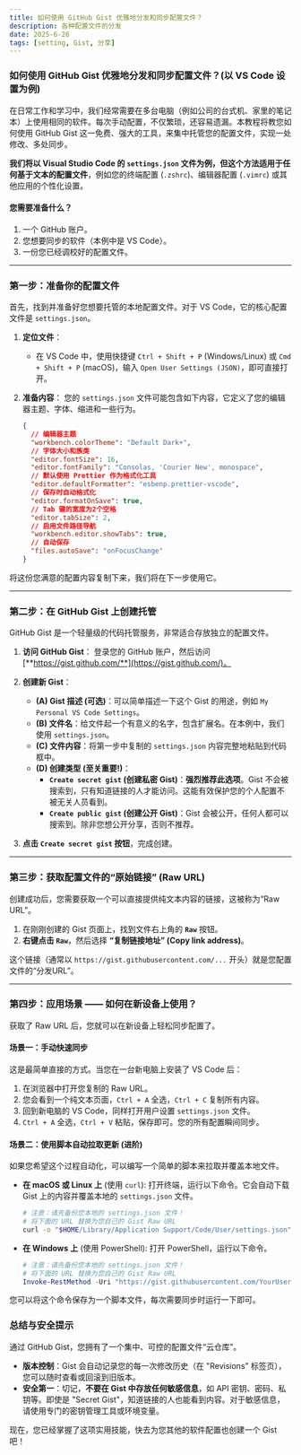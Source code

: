 ```yaml
---
title: 如何使用 GitHub Gist 优雅地分发和同步配置文件？
description: 各种配置文件的分发 
date: 2025-6-26
tags: [setting, Gist, 分享]
---
```


### **如何使用 GitHub Gist 优雅地分发和同步配置文件？(以 VS Code 设置为例)**

在日常工作和学习中，我们经常需要在多台电脑（例如公司的台式机、家里的笔记本）上使用相同的软件。每次手动配置，不仅繁琐，还容易遗漏。本教程将教您如何使用 GitHub Gist 这一免费、强大的工具，来集中托管您的配置文件，实现一处修改、多处同步。

**我们将以 Visual Studio Code 的 `settings.json` 文件为例，但这个方法适用于任何基于文本的配置文件**，例如您的终端配置 (`.zshrc`)、编辑器配置 (`.vimrc`) 或其他应用的个性化设置。

#### **您需要准备什么？**

1. 一个 GitHub 账户。
2. 您想要同步的软件（本例中是 VS Code）。
3. 一份您已经调校好的配置文件。

-----

### **第一步：准备你的配置文件**

首先，找到并准备好您想要托管的本地配置文件。对于 VS Code，它的核心配置文件是 `settings.json`。

1. **定位文件**：

      * 在 VS Code 中，使用快捷键 `Ctrl + Shift + P` (Windows/Linux) 或 `Cmd + Shift + P` (macOS)，输入 `Open User Settings (JSON)`，即可直接打开。

2. **准备内容**：
    您的 `settings.json` 文件可能包含如下内容，它定义了您的编辑器主题、字体、缩进和一些行为。

    ```json
    {
      // 编辑器主题
      "workbench.colorTheme": "Default Dark+",
      // 字体大小和族类
      "editor.fontSize": 16,
      "editor.fontFamily": "Consolas, 'Courier New', monospace",
      // 默认使用 Prettier 作为格式化工具
      "editor.defaultFormatter": "esbenp.prettier-vscode",
      // 保存时自动格式化
      "editor.formatOnSave": true,
      // Tab 键的宽度为2个空格
      "editor.tabSize": 2,
      // 启用文件路径导航
      "workbench.editor.showTabs": true,
      // 自动保存
      "files.autoSave": "onFocusChange"
    }
    ```

将这份您满意的配置内容复制下来，我们将在下一步使用它。

-----

### **第二步：在 GitHub Gist 上创建托管**

GitHub Gist 是一个轻量级的代码托管服务，非常适合存放独立的配置文件。

1. **访问 GitHub Gist**：
    登录您的 GitHub 账户，然后访问 [**https://gist.github.com/**](https://gist.github.com/)。

2. **创建新 Gist**：

      * **(A) Gist 描述 (可选)**：可以简单描述一下这个 Gist 的用途，例如 `My Personal VS Code Settings`。
      * **(B) 文件名**：给文件起一个有意义的名字，包含扩展名。在本例中，我们使用 `settings.json`。
      * **(C) 文件内容**：将第一步中复制的 `settings.json` 内容完整地粘贴到代码框中。
      * **(D) 创建类型 (至关重要\!)**：
          * **`Create secret gist` (创建私密 Gist)**：**强烈推荐此选项**。Gist 不会被搜索到，只有知道链接的人才能访问。这能有效保护您的个人配置不被无关人员看到。
          * **`Create public gist` (创建公开 Gist)**：Gist 会被公开，任何人都可以搜索到。除非您想公开分享，否则不推荐。

3. **点击 `Create secret gist` 按钮**，完成创建。

-----

### **第三步：获取配置文件的“原始链接” (Raw URL)**

创建成功后，您需要获取一个可以直接提供纯文本内容的链接，这被称为“Raw URL”。

1. 在刚刚创建的 Gist 页面上，找到文件右上角的 **`Raw`** 按钮。
2. **右键点击 `Raw`**，然后选择 **“复制链接地址” (Copy link address)**。

这个链接（通常以 `https://gist.githubusercontent.com/...` 开头）就是您配置文件的“分发URL”。

-----

### **第四步：应用场景 —— 如何在新设备上使用？**

获取了 Raw URL 后，您就可以在新设备上轻松同步配置了。

#### **场景一：手动快速同步**

这是最简单直接的方式。当您在一台新电脑上安装了 VS Code 后：

1. 在浏览器中打开您复制的 Raw URL。
2. 您会看到一个纯文本页面，`Ctrl + A` 全选，`Ctrl + C` 复制所有内容。
3. 回到新电脑的 VS Code，同样打开用户设置 `settings.json` 文件。
4. `Ctrl + A` 全选，`Ctrl + V` 粘贴，保存即可。您的所有配置瞬间同步。

#### **场景二：使用脚本自动拉取更新 (进阶)**

如果您希望这个过程自动化，可以编写一个简单的脚本来拉取并覆盖本地文件。

* **在 macOS 或 Linux 上** (使用 `curl`):
    打开终端，运行以下命令。它会自动下载 Gist 上的内容并覆盖本地的 `settings.json` 文件。

    ```bash
    # 注意：请先备份您本地的 settings.json 文件！
    # 将下面的 URL 替换为您自己的 Gist Raw URL
    curl -o "$HOME/Library/Application Support/Code/User/settings.json" "https://gist.githubusercontent.com/YourUsername/..."
    ```

* **在 Windows 上** (使用 PowerShell):
    打开 PowerShell，运行以下命令。

    ```powershell
    # 注意：请先备份您本地的 settings.json 文件！
    # 将下面的 URL 替换为您自己的 Gist Raw URL
    Invoke-RestMethod -Uri "https://gist.githubusercontent.com/YourUsername/..." -OutFile "$env:APPDATA\Code\User\settings.json"
    ```

您可以将这个命令保存为一个脚本文件，每次需要同步时运行一下即可。

### **总结与安全提示**

通过 GitHub Gist，您拥有了一个集中、可控的配置文件“云仓库”。

* **版本控制**：Gist 会自动记录您的每一次修改历史（在 "Revisions" 标签页），您可以随时查看或回滚到旧版本。
* **安全第一**：切记，**不要在 Gist 中存放任何敏感信息**，如 API 密钥、密码、私钥等。即使是 "Secret Gist"，知道链接的人也能看到内容。对于敏感信息，请使用专门的密钥管理工具或环境变量。

现在，您已经掌握了这项实用技能，快去为您其他的软件配置也创建一个 Gist 吧！
